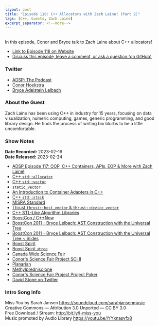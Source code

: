 ```yaml
---
layout: post
title: "Episode 118: C++ Allocators with Zach Laine! (Part 2)"
tags: [C++, Guests, Zach Laine]
excerpt_separator: <!--more-->
---
```


<div id="buzzsprout-player-12320466"></div><script src="https://www.buzzsprout.com/1501960/12320466-episode-118-c-allocators-with-zach-laine-part-2.js?container_id=buzzsprout-player-12320466&player=small" type="text/javascript" charset="utf-8"></script>

<br>In this episode, Conor and Bryce talk to Zach Laine about C++ allocators!
 
<!--more-->

* [Link to Episode 118 on Website](https://adspthepodcast.com/2023/02/24/Episode-118.html)
* [Discuss this episode, leave a comment, or ask a question (on GitHub)](https://github.com/codereport/adsp2/discussions/9)

### Twitter
 
* [ADSP: The Podcast](https://twitter.com/adspthepodcast) 
* [Conor Hoekstra](https://twitter.com/code_report)
* [Bryce Adelstein Lelbach](https://twitter.com/blelbach)

### About the Guest

Zach Laine has been using C++ in industry for 15 years, focusing on data visualization, numeric computing, games, generic programming, and good library design. He finds the process of writing bio blurbs to be a little uncomfortable.

### Show Notes
 
**Date Recorded:** 2023-02-16 <br>
**Date Released:** 2023-02-24

* [ADSP Episode 117: OOP, C++ Containers, APIs, EOP & More with Zach Laine!](https://adspthepodcast.com/2023/02/17/Episode-117.html)
* [C++ `std::allocator`](https://en.cppreference.com/w/cpp/memory/allocator)
* [C++ `std::vector`](https://en.cppreference.com/w/cpp/container/vector)
* [`static_vector`](https://www.open-std.org/jtc1/sc22/wg21/docs/papers/2018/p0843r2.html)
* [An Introduction to Container Adapters in C++](https://www.codeguru.com/cplusplus/an-introduction-to-container-adapters-in-c/)
* [C++ `std::stack`](https://en.cppreference.com/w/cpp/container/stack)
* [MISRA Standard](https://www.misra.org.uk/publications/)
* [Thrust `thrust::host_vector` & `thrust::device_vector`](https://docs.nvidia.com/cuda/thrust/#vectors)
* [C++ STL-Like Algorithm Libraries](https://codereport.github.io/CppSTLLikeLibraries/)
* [BoostCon / C++Now](https://cppnow.org/)
* [BoostCon 2011 - Bryce Lelbach: AST Construction with the Universal Tree](https://www.youtube.com/watch?v=-gjXjYfcXWk)
* [BoostCon 2011 - Bryce Lelbach: AST Construction with the Universal Tree ~ Slides](https://github.com/boostcon/2011_presentations/raw/master/fri/utree_talk.pdf)
* [Boost Spirit](https://www.boost.org/doc/libs/1_78_0/libs/spirit/doc/html/index.html)
* [Boost Spirit `utree`](https://www.boost.org/doc/libs/1_78_0/libs/spirit/doc/html/spirit/support/utree.html)
* [Canada Wide Science Fair](https://youthscience.ca/science-fairs/cwsf/virtual-2022/)
* [Conor's Science Fair Project SCI II](https://secure.youthscience.ca/virtualcwsf/projectdetailspdf.php?id=266)
* [Planarian](https://en.wikipedia.org/wiki/Planarian)
* [Methylprednisolone](https://go.drugbank.com/drugs/DB00959)
* [Conor's Science Fair Project Project Poker](https://secure.youthscience.ca/virtualcwsf/projectdetails.php?id=879&)
* [David Stone on Twitter](https://twitter.com/david_m_stone)

### Intro Song Info
 
Miss You by Sarah Jansen https://soundcloud.com/sarahjansenmusic<br>
Creative Commons — Attribution 3.0 Unported — CC BY 3.0<br>
Free Download / Stream: http://bit.ly/l-miss-you<br>
Music promoted by Audio Library https://youtu.be/iYYxnasvfx8<br>
